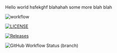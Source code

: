 Hello world hsfekghf blahahah
some more blah blah

![workflow](https://github.com/carolinemcsherry/sem/actions/workflows/main.yml/badge.svg)

[![LICENSE](https://img.shields.io/github/license/carolinemcsherry/sem.svg?style=flat-square)](https://github.com/<github-username>/sem/blob/master/LICENSE)

[![Releases](https://img.shields.io/github/release/<github-username>/sem/all.svg?style=flat-square)](https://github.com/carolinemcsherry/sem/releases)

![GitHub Workflow Status (branch)](https://img.shields.io/github/actions/workflow/status/carolinemcsherry/sem/main.yml?branch=develop)


